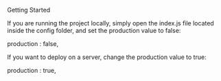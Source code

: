 Getting Started

If you are running the project locally, simply open the index.js file located inside the config folder, and set the production value to false:

production : false,

If you want to deploy on a server, change the production value to true:

production : true,
